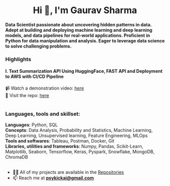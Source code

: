 <h1 align="center">Hi 👋, I'm Gaurav Sharma</h1>
<h4>Data Scientist passionate about uncovering hidden patterns in data. Adept at building and deploying machine learning and deep learning models, and data pipelines for real-world applications. Proficient in Python for data manipulation and analysis. Eager to leverage data science to solve challenging problems.</h4>

### Highlights
#### I. Text Summarization API Using HuggingFace, FAST API and Deployment to AWS with CI/CD Pipeline
📹 Watch a demonstration video: [here](https://www.youtube.com/watch?v=QG-pj9tV81M)<br>
📂 Visit the repo: [here](https://github.com/psykick-21/text-summarization-end-to-end)<br>
<br>

<h3 align="left">Languages, tools and skillset:</h3>
<b>Languages</b>: Python, SQL<br>
<b>Concepts</b>: Data Analysis, Probability and Statistics, Machine Learning, Deep Learning, Unsupervised learning, Feature Engineering, MLOps<br>
<b>Tools and softwares</b>: Tableau, Postman, Docker, Git<br>
<b>Libraries, utilities and frameworks</b>: Numpy, Pandas, Scikit-Learn, Matplotlib, Seaborn, Tensorflow, Keras, Pyspark, Snowflake, MongoDB, ChromaDB<br>
<br>

- 👨‍💻 All of my projects are available in the [Repositories](https://github.com/psykick-21?tab=repositories)
- 📫 Reach me at **psykickai@gmail.com**

